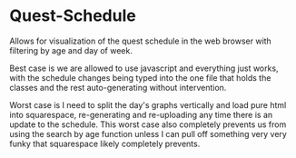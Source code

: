 # Quest-Schedule
 Allows for visualization of the quest schedule in the web browser with filtering by age and day of week.

Best case is we are allowed to use javascript and everything just works, with the schedule changes being typed into the one file that holds the classes and the rest auto-generating without intervention.

Worst case is I need to split the day's graphs vertically and load pure html into squarespace, re-generating and re-uploading any time there is an update to the schedule. This worst case also completely prevents us from using the search by age function unless I can pull off something very very funky that squarespace likely completely prevents.